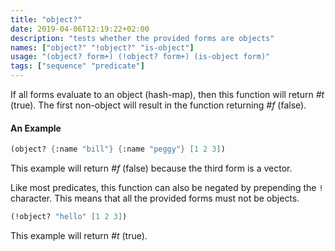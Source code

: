 ```yaml
---
title: "object?"
date: 2019-04-06T12:19:22+02:00
description: "tests whether the provided forms are objects"
names: ["object?" "!object?" "is-object"]
usage: "(object? form+) (!object? form+) (is-object form)"
tags: ["sequence" "predicate"]
---
```


If all forms evaluate to an object (hash-map), then this function will return _#t_ (true). The first non-object will result in the function returning _#f_ (false).

#### An Example

```scheme
(object? {:name "bill"} {:name "peggy"} [1 2 3])
```

This example will return _#f_ (false) because the third form is a vector.

Like most predicates, this function can also be negated by prepending the `!` character. This means that all the provided forms must not be objects.

```scheme
(!object? "hello" [1 2 3])
```

This example will return _#t_ (true).
